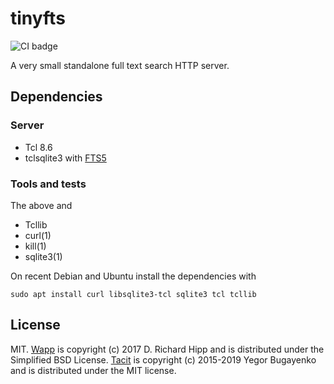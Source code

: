 # tinyfts

![CI badge](https://github.com/dbohdan/tinyfts/workflows/CI/badge.svg)

A very small standalone full text search HTTP server.

## Dependencies

### Server

* Tcl 8.6
* tclsqlite3 with [FTS5](https://sqlite.org/fts5.html)

### Tools and tests

The above and
* Tcllib
* curl(1)
* kill(1)
* sqlite3(1)

On recent Debian and Ubuntu install the dependencies with

```none
sudo apt install curl libsqlite3-tcl sqlite3 tcl tcllib
```

## License

MIT.  [Wapp](wapp.tcl.tk/) is copyright (c) 2017 D. Richard Hipp and is
distributed under the Simplified BSD License.
[Tacit](https://github.com/yegor256/tacit) is copyright (c) 2015-2019
Yegor Bugayenko and is distributed under the MIT license.

